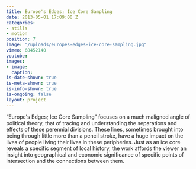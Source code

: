```yaml
---
title: Europe's Edges; Ice Core Sampling
date: 2013-05-01 17:09:00 Z
categories:
- stills
- motion
position: 7
image: "/uploads/europes-edges-ice-core-sampling.jpg"
vimeo: 68452140
youtube: 
images:
- image: 
  caption: 
is-date-shown: true
is-meta-shown: true
is-info-shown: true
is-ongoing: false
layout: project
---
```


“Europe's Edges; Ice Core Sampling” focuses on a much maligned angle of political theory, that of tracing and understanding the separations and effects of these perennial divisions. These lines, sometimes brought into being through little more than a pencil stroke, have a huge impact on the lives of people living their lives in these peripheries. Just as an ice core reveals a specific segment of local history, the work affords the viewer an insight into geographical and economic significance of specific points of intersection and the connections between them. 